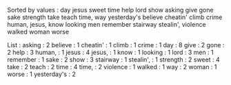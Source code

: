 Sorted by values :
day jesus sweet time help lord show asking give gone sake strength take teach time, way yesterday's believe cheatin' climb crime human, jesus, know looking men remember stairway stealin', violence walked woman worse 

List :
asking : 2
believe : 1
cheatin' : 1
climb : 1
crime : 1
day : 8
give : 2
gone : 2
help : 3
human, : 1
jesus : 4
jesus, : 1
know : 1
looking : 1
lord : 3
men : 1
remember : 1
sake : 2
show : 3
stairway : 1
stealin', : 1
strength : 2
sweet : 4
take : 2
teach : 2
time : 4
time, : 2
violence : 1
walked : 1
way : 2
woman : 1
worse : 1
yesterday's : 2
